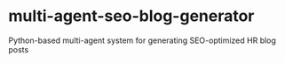 # multi-agent-seo-blog-generator
Python-based multi-agent system for generating SEO-optimized HR blog posts
